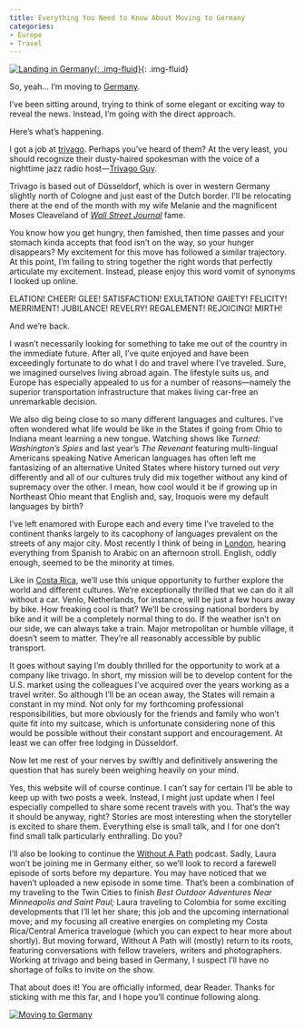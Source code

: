 ```yaml
---
title: Everything You Need to Know About Moving to Germany
categories:
- Europe
- Travel
---
```


[![Landing in Germany](https://withoutapath.com/wp-content/uploads/2015/06/Flying-To-Germany-JoeBaur-1024x683.jpg){: .img-fluid}](https://withoutapath.com/wp-content/uploads/2015/06/Flying-To-Germany-JoeBaur.jpg){: .img-fluid}

So, yeah… I’m moving to [Germany](https://withoutapath.com/category/travel/europe/).

I’ve been sitting around, trying to think of some elegant or exciting way to reveal the news. Instead, I’m going with the direct approach.

Here’s what’s happening.<!-- more -->

I got a job at [trivago](http://www.trivago.com/). Perhaps you’ve heard of them? At the very least, you should recognize their dusty-haired spokesman with the voice of a nighttime jazz radio host—[Trivago Guy](http://www.rollingstone.com/culture/news/whats-the-deal-with-the-trivago-guy-meet-tvs-sloppy-sexy-pitchman-20140731).

Trivago is based out of Düsseldorf, which is over in western Germany slightly north of Cologne and just east of the Dutch border. I’ll be relocating there at the end of the month with my wife Melanie and the magnificent Moses Cleaveland of [_Wall Street Journal_](http://www.wsj.com/articles/influx-of-younger-wealthier-residents-transforms-u-s-cities-1465492762) fame.

You know how you get hungry, then famished, then time passes and your stomach kinda accepts that food isn’t on the way, so your hunger disappears? My excitement for this move has followed a similar trajectory. At this point, I’m failing to string together the right words that perfectly articulate my excitement. Instead, please enjoy this word vomit of synonyms I looked up online.

ELATION! CHEER! GLEE! SATISFACTION! EXULTATION! GAIETY! FELICITY! MERRIMENT! JUBILANCE! REVELRY! REGALEMENT! REJOICING! MIRTH!

And we’re back.

I wasn’t necessarily looking for something to take me out of the country in the immediate future. After all, I’ve quite enjoyed and have been exceedingly fortunate to do what I do and travel where I’ve traveled. Sure, we imagined ourselves living abroad again. The lifestyle suits us, and Europe has especially appealed to us for a number of reasons—namely the superior transportation infrastructure that makes living car-free an unremarkable decision. 

We also dig being close to so many different languages and cultures. I’ve often wondered what life would be like in the States if going from Ohio to Indiana meant learning a new tongue. Watching shows like _Turned: Washington’s Spies_ and last year’s _The Revenant_ featuring multi-lingual Americans speaking Native American languages has often left me fantasizing of an alternative United States where history turned out _very_ differently and all of our cultures truly did mix together without any kind of supremacy over the other. I mean, how cool would it be if growing up in Northeast Ohio meant that English and, say, Iroquois were my default languages by birth?

I’ve left enamored with Europe each and every time I’ve traveled to the continent thanks largely to its cacophony of languages prevalent on the streets of any major city. Most recently I think of being in [London](https://withoutapath.com/category/travel/europe/), hearing everything from Spanish to Arabic on an afternoon stroll. English, oddly enough, seemed to be the minority at times.

Like in [Costa Rica](https://withoutapath.com/category/travel/central-america/), we’ll use this unique opportunity to further explore the world and different cultures. We’re exceptionally thrilled that we can do it all without a car. Venlo, Netherlands, for instance, will be just a few hours away by bike. How freaking cool is that? We’ll be crossing national borders by bike and it will be a completely normal thing to do. If the weather isn’t on our side, we can always take a train. Major metropolitan or humble village, it doesn’t seem to matter. They’re all reasonably accessible by public transport.

It goes without saying I’m doubly thrilled for the opportunity to work at a company like trivago. In short, my mission will be to develop content for the U.S. market using the colleagues I’ve acquired over the years working as a travel writer. So although I’ll be an ocean away, the States will remain a constant in my mind. Not only for my forthcoming professional responsibilities, but more obviously for the friends and family who won’t quite fit into my suitcase, which is unfortunate considering none of this would be possible without their constant support and encouragement. At least we can offer free lodging in Düsseldorf.

Now let me rest of your nerves by swiftly and definitively answering the question that has surely been weighing heavily on your mind.

Yes, this website will of course continue. I can’t say for certain I’ll be able to keep up with two posts a week. Instead, I might just update when I feel especially compelled to share some recent travels with you. That’s the way it should be anyway, right? Stories are most interesting when the storyteller is excited to share them. Everything else is small talk, and I for one don’t find small talk particularly enthralling. Do you?

I’ll also be looking to continue the [Without A Path](https://itunes.apple.com/us/podcast/without-a-path/id1037475413?l=es&mt=2) podcast. Sadly, Laura won’t be joining me in Germany either, so we’ll look to record a farewell episode of sorts before my departure. You may have noticed that we haven’t uploaded a new episode in some time. That’s been a combination of my traveling to the Twin Cities to finish _Best Outdoor Adventures Near Minneapolis and Saint Paul;_ Laura traveling to Colombia for some exciting developments that I’ll let her share; this job and the upcoming international move; and my focusing all creative energies on completing my Costa Rica/Central America travelogue (which you can expect to hear more about shortly). But moving forward, Without A Path will (mostly) return to its roots, featuring conversations with fellow travelers, writers and photographers. Working at trivago and being based in Germany, I suspect I’ll have no shortage of folks to invite on the show.

That about does it! You are officially informed, dear Reader. Thanks for sticking with me this far, and I hope you’ll continue following along.

[![Moving to Germany](https://withoutapath.com/wp-content/uploads/2016/08/Moving-to-Germany-683x1024.png)](https://withoutapath.com/wp-content/uploads/2016/08/Moving-to-Germany.png)
